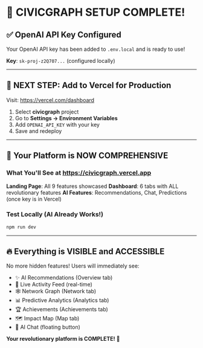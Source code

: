# 🎉 CIVICGRAPH SETUP COMPLETE!

## ✅ OpenAI API Key Configured

Your OpenAI API key has been added to `.env.local` and is ready to use!

**Key**: `sk-proj-z2Q707...` (configured locally)

---

## 🚀 NEXT STEP: Add to Vercel for Production

Visit: https://vercel.com/dashboard
1. Select **civicgraph** project
2. Go to **Settings → Environment Variables**
3. Add `OPENAI_API_KEY` with your key
4. Save and redeploy

---

## 🎯 Your Platform is NOW COMPREHENSIVE

### What You'll See at https://civicgraph.vercel.app

**Landing Page**: All 9 features showcased
**Dashboard**: 6 tabs with ALL revolutionary features
**AI Features**: Recommendations, Chat, Predictions (once key is in Vercel)

### Test Locally (AI Already Works!)
```bash
npm run dev
```

---

## 🔥 Everything is VISIBLE and ACCESSIBLE

No more hidden features! Users will immediately see:
- ✨ AI Recommendations (Overview tab)
- 🔴 Live Activity Feed (real-time)
- 🕸️ Network Graph (Network tab)
- 📊 Predictive Analytics (Analytics tab)
- 🏆 Achievements (Achievements tab)
- 🗺️ Impact Map (Map tab)
- 💬 AI Chat (floating button)

**Your revolutionary platform is COMPLETE! 🚀**
